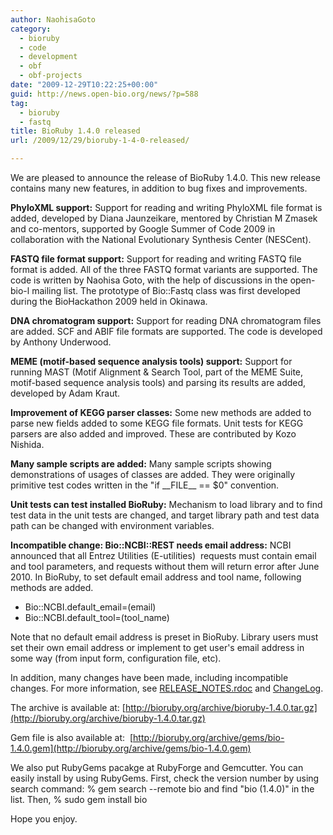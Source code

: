 ```yaml
---
author: NaohisaGoto
category:
  - bioruby
  - code
  - development
  - obf
  - obf-projects
date: "2009-12-29T10:22:25+00:00"
guid: http://news.open-bio.org/news/?p=588
tag:
  - bioruby
  - fastq
title: BioRuby 1.4.0 released
url: /2009/12/29/bioruby-1-4-0-released/

---
```

We are pleased to announce the release of BioRuby 1.4.0. This new release contains many new features, in addition to bug fixes and improvements.

**PhyloXML support:** Support for reading and writing PhyloXML file format is added, developed by Diana Jaunzeikare, mentored by Christian M Zmasek and co-mentors, supported by Google Summer of Code 2009 in
collaboration with the National Evolutionary Synthesis Center (NESCent).

**FASTQ file format support:** Support for reading and writing FASTQ file format is added. All of the three FASTQ format variants are supported. The code is written by Naohisa Goto, with the help of discussions in the
open-bio-l mailing list. The prototype of Bio::Fastq class was first developed during the BioHackathon 2009 held in Okinawa.

**DNA chromatogram support:** Support for reading DNA chromatogram files are added. SCF and ABIF file formats are supported. The code is developed by Anthony Underwood.

**MEME (motif-based sequence analysis tools) support:** Support for running MAST (Motif Alignment & Search Tool, part of the MEME Suite, motif-based sequence analysis tools) and parsing its results are added,  developed by Adam Kraut.

**Improvement of KEGG parser classes:** Some new methods are added to parse new fields added to some KEGG file formats. Unit tests for KEGG parsers are also added and improved. These are contributed by Kozo Nishida.

**Many sample scripts are added:** Many sample scripts showing demonstrations of usages of classes are added. They were originally primitive test codes written in the "if \_\_FILE\_\_ == $0" convention.

**Unit tests can test installed BioRuby:** Mechanism to load library and to find test data in the unit tests are changed, and target library path and test data path can be changed with environment variables.

**Incompatible change: Bio::NCBI::REST needs email address:** NCBI announced that all Entrez Utilities (E-utilities)  requests must contain email and tool parameters, and requests without them will return error after June 2010. In BioRuby, to set default email address and tool name, following methods are added.

- Bio::NCBI.default\_email=(email)
- Bio::NCBI.default\_tool=(tool\_name)

Note that no default email address is preset in BioRuby. Library users must set their own email address or implement to get user's email address in some way (from input form, configuration file, etc).

In addition, many changes have been made, including incompatible changes. For more information, see [RELEASE\_NOTES.rdoc](http://github.com/bioruby/bioruby/blob/1.4.0/RELEASE_NOTES.rdoc) and [ChangeLog](http://github.com/bioruby/bioruby/blob/1.4.0/ChangeLog).

The archive is available at: [http://bioruby.org/archive/bioruby-1.4.0.tar.gz](http://bioruby.org/archive/bioruby-1.4.0.tar.gz)

Gem file is also available at:  [http://bioruby.org/archive/gems/bio-1.4.0.gem](http://bioruby.org/archive/gems/bio-1.4.0.gem)

We also put RubyGems pacakge at RubyForge and Gemcutter. You can easily install by using RubyGems.
First, check the version number by using search command:
% gem search --remote bio
and find "bio (1.4.0)" in the list. Then,
% sudo gem install bio

Hope you enjoy.
